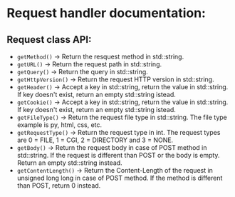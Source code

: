 # Request handler documentation:


## Request class API:
- `getMethod()` -> Return the resquest method in std::string.
- `getURL()` -> Return the request path in std::string.
- `getQuery()` -> Return the query in std::string.
- `getHttpVersion()` -> Return the request HTTP version in std::string.
- `getHeader()` -> Accept a key in std::string, return the value in std::string. If key doesn't exist, return an empty std::string istead.
- `getCookie()` -> Accept a key in std::string, return the value in std::string. If key doesn't exist, return an empty std::string istead.
- `getFileType()` -> Return the request file type in std::string. The file type example is py, html, css, etc.
- `getRequestType()` -> Return the request type in int. The request types are 0 = FILE, 1 = CGI, 2 = DIRECTORY and 3 = NONE.
- `getBody()` -> Return the request body in case of POST method in std::string. If the request is different than POST or the body is empty. Return an empty std::string instead.
- `getContentLength()` -> Return the Content-Length of the request in unsigned long long in case of POST method. If the method is different than POST, return 0 instead.
